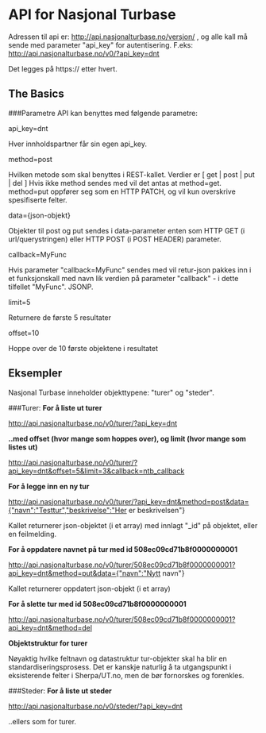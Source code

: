API for Nasjonal Turbase
========================

Adressen til api er: http://api.nasjonalturbase.no/versjon/ , og alle kall må sende med parameter "api_key" for autentisering.
F.eks: http://api.nasjonalturbase.no/v0/?api_key=dnt

Det legges på https:// etter hvert.

The Basics
----------

###Parametre
API kan benyttes med følgende parametre:

api_key=dnt

Hver innholdspartner får sin egen api_key.

method=post

Hvilken metode som skal benyttes i REST-kallet. Verdier er [ get | post | put | del ]
Hvis ikke method sendes med vil det antas at method=get.
method=put oppfører seg som en HTTP PATCH, og vil kun overskrive spesifiserte felter.

data={json-objekt}

Objekter til post og put sendes i data-parameter enten som HTTP GET (i url/querystringen) eller HTTP POST (i POST HEADER) parameter.

callback=MyFunc

Hvis parameter "callback=MyFunc" sendes med vil retur-json pakkes inn i et funksjonskall med navn lik verdien på parameter "callback" - i dette tilfellet "MyFunc". JSONP.

limit=5

Returnere de første 5 resultater

offset=10

Hoppe over de 10 første objektene i resultatet

Eksempler
---------
Nasjonal Turbase inneholder objekttypene: "turer" og "steder".

###Turer:
**For å liste ut turer**

http://api.nasjonalturbase.no/v0/turer/?api_key=dnt

**..med offset (hvor mange som hoppes over), og limit (hvor mange som listes ut)**

http://api.nasjonalturbase.no/v0/turer/?api_key=dnt&offset=5&limit=3&callback=ntb_callback

**For å legge inn en ny tur**

http://api.nasjonalturbase.no/v0/turer/?api_key=dnt&method=post&data={"navn":"Testtur","beskrivelse":"Her er beskrivelsen"}

Kallet returnerer json-objektet (i et array) med innlagt "_id" på objektet, eller en feilmelding.

**For å oppdatere navnet på tur med id 508ec09cd71b8f0000000001**

http://api.nasjonalturbase.no/v0/turer/508ec09cd71b8f0000000001?api_key=dnt&method=put&data={"navn":"Nytt navn"}

Kallet returnerer oppdatert json-objekt (i et array)

**For å slette tur med id 508ec09cd71b8f0000000001**

http://api.nasjonalturbase.no/v0/turer/508ec09cd71b8f0000000001?api_key=dnt&method=del

**Objektstruktur for turer**

Nøyaktig hvilke feltnavn og datastruktur tur-objekter skal ha blir en standardiseringsprosess. Det er kanskje naturlig å ta utgangspunkt i eksisterende felter i Sherpa/UT.no, men de bør fornorskes og forenkles.

###Steder:
**For å liste ut steder**

http://api.nasjonalturbase.no/v0/steder/?api_key=dnt

..ellers som for turer.
